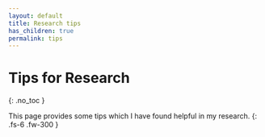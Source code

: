 ```yaml
---
layout: default
title: Research tips
has_children: true
permalink: tips
---
```


# Tips for Research
{: .no_toc }

This page provides some tips which I have found helpful in my research.
{: .fs-6 .fw-300 }

